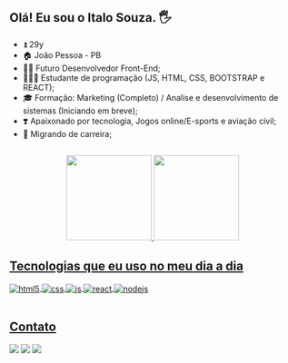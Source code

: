 ## Olá! Eu sou o Italo Souza. 🖐️

- ⏫ 29y
- 🏠 João Pessoa - PB
- 👨‍💼 Futuro Desenvolvedor Front-End;
- 👨🏼‍🎓 Estudante de programação (JS, HTML, CSS, BOOTSTRAP e REACT);
- 🎓 Formação: Marketing (Completo) / Analise e desenvolvimento de sistemas (Iniciando em breve);
- ❣️ Apaixonado por tecnologia, Jogos online/E-sports e aviação civil;
- 🔁 Migrando de carreira;

##

<div align="center">
  <a href="https://github.com/italoapsouza">
  <img height="150em" src="https://github-readme-stats.vercel.app/api?username=italoapsouza&show_icons=true&theme=tokyonight&include_all_commits=true&count_private=true"/>
  <img height="150em" src="https://github-readme-stats.vercel.app/api/top-langs/?username=italoapsouza&layout=compact&langs_count=7&theme=tokyonight"/>
</div>
  
## Tecnologias que eu uso no meu dia a dia
  
<div style="display: inline_block">
  <img align="center" alt="html5" src="https://img.shields.io/badge/HTML5-E34F26?style=for-the-badge&logo=html5&logoColor=white" />
  <img align="center" alt="css" src="https://img.shields.io/badge/CSS3-1572B6?style=for-the-badge&logo=css3&logoColor=white" />
  <img align="center" alt="js" src="https://img.shields.io/badge/JavaScript-F7DF1E?style=for-the-badge&logo=javascript&logoColor=black" />
  <img align="center" alt="react" src="https://img.shields.io/badge/React-20232A?style=for-the-badge&logo=react&logoColor=61DAFB" />
  <img align="center" alt="nodejs" src="https://img.shields.io/badge/Node.js-43853D?style=for-the-badge&logo=node.js&logoColor=white" />
</div><br/>
  
  ## Contato
<div style="display: inline_block" align="left">
  <a href="https://instagram.com/italoaugust_o" target="_blank"><img src="https://img.shields.io/badge/-Instagram-%23E4405F?style=for-the-badge&logo=instagram&logoColor=white" target="_blank"></a>
  <a href="https://www.linkedin.com/in/italo-souza-7a9019138/" target="_blank"><img src="https://img.shields.io/badge/-LinkedIn-%230077B5?style=for-the-badge&logo=linkedin&logoColor=white" target="_blank"></a> 
  <a href = "mailto:italoapsouza@gmail.com"><img src="https://img.shields.io/badge/-Gmail-%23333?style=for-the-badge&logo=gmail&logoColor=white" target="_blank"></a>
</div>
